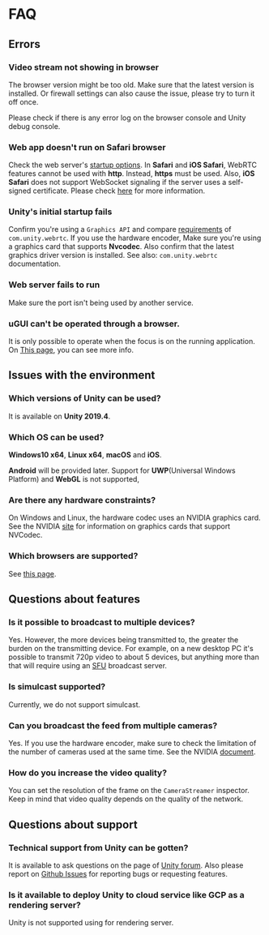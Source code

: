 # FAQ

## Errors

### Video stream not showing in browser

The browser version might be too old. Make sure that the latest version is installed. Or firewall settings can also cause the issue, please try to turn it off once.

Please check if there is any error log on the browser console and Unity debug console.

### Web app doesn't run on Safari browser

Check the web server's [startup options](webapp.md). In **Safari** and **iOS Safari**, WebRTC features cannot be used with **http**. Instead, **https** must be used.
Also, **iOS Safari** does not support WebSocket signaling if the server uses a self-signed certificate. Please check [here](signalingprotocol.md) for more information.

### Unity's initial startup fails

Confirm you're using a `Graphics API` and compare [requirements](https://docs.unity3d.com/Packages/com.unity.webrtc@2.2/overview.html) of `com.unity.webrtc`.
If you use the hardware encoder, Make sure you're using a graphics card that supports **Nvcodec**. Also confirm that the latest graphics driver version is installed. See also: `com.unity.webrtc` documentation.

### Web server fails to run 

Make sure the port isn't being used by another service. 

### uGUI can't be operated through a browser.

It is only possible to operate when the focus is on the running application.
On [This page](browser_input.md#using-unity-ui), you can see more info.

## Issues with the environment

### Which versions of Unity can be used?

It is available on **Unity 2019.4**.

### Which OS can be used?

**Windows10 x64**, **Linux x64**, **macOS** and **iOS**. 

**Android** will be provided later. Support for **UWP**(Universal Windows Platform) and **WebGL** is not supported, 

### Are there any hardware constraints?

On Windows and Linux, the hardware codec uses an NVIDIA graphics card. See the NVIDIA [site](https://developer.nvidia.com/video-encode-decode-gpu-support-matrix) for information on graphics cards that support NVCodec.

### Which browsers are supported?

See [this page](https://caniuse.com/#search=webrtc).

## Questions about features

### Is it possible to broadcast to multiple devices?

Yes. However, the more devices being transmitted to, the greater the burden on the transmitting device. For example, on a new desktop PC it's possible to transmit 720p video to about 5 devices, but anything more than that will require using an [SFU](https://webrtcglossary.com/sfu/) broadcast server.

### Is simulcast supported?

Currently, we do not support simulcast.

### Can you broadcast the feed from multiple cameras?

Yes. If you use the hardware encoder, make sure to check the limitation of the number of cameras used at the same time. See the NVIDIA [document](https://developer.nvidia.com/video-encode-decode-gpu-support-matrix).

### How do you increase the video quality?

You can set the resolution of the frame on the `CameraStreamer` inspector. Keep in mind that video quality depends on the quality of the network. 

## Questions about support

### Technical support from Unity can be gotten?

It is available to ask questions on the page of [Unity forum](https://forum.unity.com/forums/unity-render-streaming.413). Also please report on [Github Issues](https://github.com/Unity-Technologies/UnityRenderStreaming/issues) for reporting bugs or requesting features.

### Is it available to deploy Unity to cloud service like GCP as a rendering server?

Unity is not supported using for rendering server.

